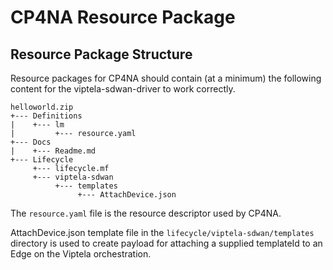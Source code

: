 # CP4NA Resource Package

## Resource Package Structure

Resource packages for CP4NA should contain (at a minimum) the following content for the viptela-sdwan-driver to work correctly.

```
helloworld.zip
+--- Definitions
|    +--- lm
|         +--- resource.yaml
+--- Docs
|    +--- Readme.md
+--- Lifecycle
     +--- lifecycle.mf
     +--- viptela-sdwan
          +--- templates
               +--- AttachDevice.json             
```
The `resource.yaml` file is the resource descriptor used by CP4NA.

AttachDevice.json template file in the `lifecycle/viptela-sdwan/templates` directory is used to create payload for attaching a supplied templateId to an Edge on the Viptela orchestration.